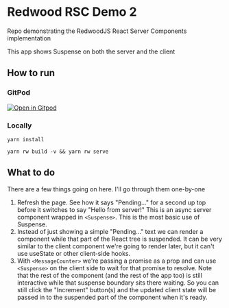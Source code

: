# Redwood RSC Demo 2

Repo demonstrating the RedwoodJS React Server Components implementation

This app shows Suspense on both the server and the client

## How to run

### GitPod

[![Open in Gitpod](https://gitpod.io/button/open-in-gitpod.svg)](https://gitpod.io/from-referrer/)

### Locally

`yarn install`

`yarn rw build -v && yarn rw serve`

## What to do

There are a few things going on here. I'll go through them one-by-one

1. Refresh the page. See how it says "Pending..." for a second up top before it
   switches to say "Hello from server!" This is an async server component
   wrapped in `<Suspense>`. This is the most basic use of Suspense.
2. Instead of just showing a simple "Pending..." text we can render a component
   while that part of the React tree is suspended. It can be very similar to
   the client component we're going to render later, but it can't use useState
   or other client-side hooks.
3. With `<MessageCounter>` we're passing a promise as a prop and can use
   `<Suspense>` on the client side to wait for that promise to resolve.
   Note that the rest of the component (and the rest of the app too) is still
   interactive while that suspense boundary sits there waiting. So you can
   still click the "Increment" button(s) and the updated client state will be
   passed in to the suspended part of the component when it's ready.
